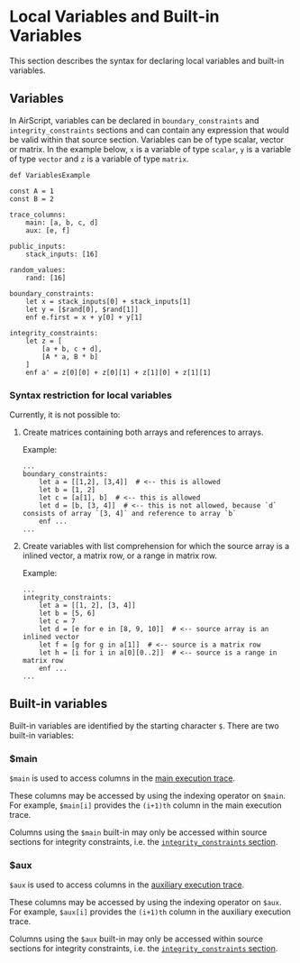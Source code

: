 # Local Variables and Built-in Variables
This section describes the syntax for declaring local variables and built-in variables.

## Variables

In AirScript, variables can be declared in `boundary_constraints` and `integrity_constraints` sections and can contain any expression that would be valid within that source section. Variables can be of type scalar, vector or matrix. In the example below, `x` is a variable of type `scalar`, `y` is a variable of type `vector` and `z` is a variable of type `matrix`.

```
def VariablesExample

const A = 1
const B = 2

trace_columns:
    main: [a, b, c, d]
    aux: [e, f]

public_inputs:
    stack_inputs: [16]

random_values:
    rand: [16]

boundary_constraints:
    let x = stack_inputs[0] + stack_inputs[1]   
    let y = [$rand[0], $rand[1]]  
    enf e.first = x + y[0] + y[1]

integrity_constraints:
    let z = [
        [a + b, c + d],
        [A * a, B * b]
    ]
    enf a' = z[0][0] + z[0][1] + z[1][0] + z[1][1]
```

### Syntax restriction for local variables
Currently, it is not possible to:

1. Create matrices containing both arrays and references to arrays.

    Example:

    ```
    ...
    boundary_constraints:
        let a = [[1,2], [3,4]]  # <-- this is allowed
        let b = [1, 2]
        let c = [a[1], b]  # <-- this is allowed
        let d = [b, [3, 4]]  # <-- this is not allowed, because `d` consists of array `[3, 4]` and reference to array `b`
        enf ...
    ...
    ```
2. Create variables with list comprehension for which the source array is a inlined vector, a matrix row, or a range in matrix row.

    Example: 

    ```
    ...
    integrity_constraints:
        let a = [[1, 2], [3, 4]]
        let b = [5, 6]
        let c = 7
        let d = [e for e in [8, 9, 10]]  # <-- source array is an inlined vector
        let f = [g for g in a[1]]  # <-- source is a matrix row
        let h = [i for i in a[0][0..2]]  # <-- source is a range in matrix row
        enf ...
    ...
    ```

## Built-in variables

Built-in variables are identified by the starting character `$`. There are two built-in variables:

### \$main

`$main` is used to access columns in the [main execution trace](./appendix.md#main-vs-auxiliary-execution-trace-segments-main-and-aux).

These columns may be accessed by using the indexing operator on `$main`. For example, `$main[i]` provides the `(i+1)th` column in the main execution trace.

Columns using the `$main` built-in may only be accessed within source sections for integrity constraints, i.e. the [`integrity_constraints` section](./constraints.md#integrity-constraints-integrity_constraints).

### \$aux

`$aux` is used to access columns in the [auxiliary execution trace](./appendix.md#main-vs-auxiliary-execution-trace-segments-main-and-aux).

These columns may be accessed by using the indexing operator on `$aux`. For example, `$aux[i]` provides the `(i+1)th` column in the auxiliary execution trace.

Columns using the `$aux` built-in may only be accessed within source sections for integrity constraints, i.e. the [`integrity_constraints` section](./constraints.md#integrity-constraints-integrity_constraints).